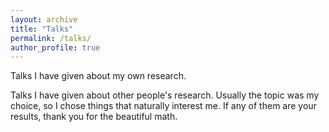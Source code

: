 ```yaml
---
layout: archive
title: "Talks"
permalink: /talks/
author_profile: true
---
```


Talks I have given about my own research.

Talks I have given about other people's research. Usually the topic was my choice, so I chose things that naturally interest me. If any of them are your results, thank you for the beautiful math.

